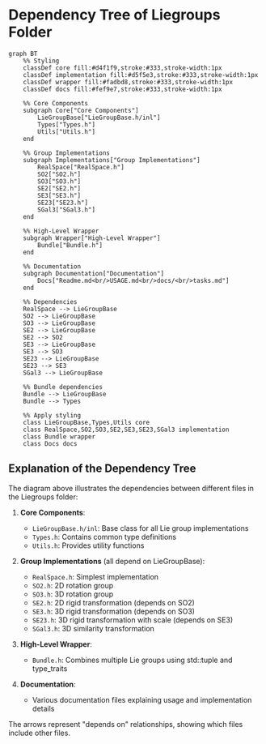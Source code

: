 # Dependency Tree of Liegroups Folder

```mermaid
graph BT
    %% Styling
    classDef core fill:#d4f1f9,stroke:#333,stroke-width:1px
    classDef implementation fill:#d5f5e3,stroke:#333,stroke-width:1px
    classDef wrapper fill:#fadbd8,stroke:#333,stroke-width:1px
    classDef docs fill:#fef9e7,stroke:#333,stroke-width:1px

    %% Core Components
    subgraph Core["Core Components"]
        LieGroupBase["LieGroupBase.h/inl"]
        Types["Types.h"]
        Utils["Utils.h"]
    end

    %% Group Implementations
    subgraph Implementations["Group Implementations"]
        RealSpace["RealSpace.h"]
        SO2["SO2.h"]
        SO3["SO3.h"]
        SE2["SE2.h"]
        SE3["SE3.h"]
        SE23["SE23.h"]
        SGal3["SGal3.h"]
    end

    %% High-Level Wrapper
    subgraph Wrapper["High-Level Wrapper"]
        Bundle["Bundle.h"]
    end

    %% Documentation
    subgraph Documentation["Documentation"]
        Docs["Readme.md<br/>USAGE.md<br/>docs/<br/>tasks.md"]
    end

    %% Dependencies
    RealSpace --> LieGroupBase
    SO2 --> LieGroupBase
    SO3 --> LieGroupBase
    SE2 --> LieGroupBase
    SE2 --> SO2
    SE3 --> LieGroupBase
    SE3 --> SO3
    SE23 --> LieGroupBase
    SE23 --> SE3
    SGal3 --> LieGroupBase

    %% Bundle dependencies
    Bundle --> LieGroupBase
    Bundle --> Types

    %% Apply styling
    class LieGroupBase,Types,Utils core
    class RealSpace,SO2,SO3,SE2,SE3,SE23,SGal3 implementation
    class Bundle wrapper
    class Docs docs
```

## Explanation of the Dependency Tree

The diagram above illustrates the dependencies between different files in the Liegroups folder:

1. **Core Components**:
   - `LieGroupBase.h/inl`: Base class for all Lie group implementations
   - `Types.h`: Contains common type definitions
   - `Utils.h`: Provides utility functions

2. **Group Implementations** (all depend on LieGroupBase):
   - `RealSpace.h`: Simplest implementation 
   - `SO2.h`: 2D rotation group
   - `SO3.h`: 3D rotation group
   - `SE2.h`: 2D rigid transformation (depends on SO2)
   - `SE3.h`: 3D rigid transformation (depends on SO3)
   - `SE23.h`: 3D rigid transformation with scale (depends on SE3)
   - `SGal3.h`: 3D similarity transformation

3. **High-Level Wrapper**:
   - `Bundle.h`: Combines multiple Lie groups using std::tuple and type_traits

4. **Documentation**:
   - Various documentation files explaining usage and implementation details

The arrows represent "depends on" relationships, showing which files include other files.

